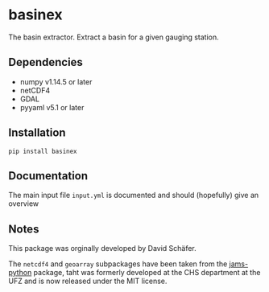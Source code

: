 # basinex

The basin extractor. Extract a basin for a given gauging station.


## Dependencies

- numpy v1.14.5 or later
- netCDF4
- GDAL
- pyyaml v5.1 or later


## Installation

    pip install basinex


## Documentation

The main input file `input.yml` is documented and should (hopefully) give an overview


## Notes

This package was orginally developed by David Schäfer.

The `netcdf4` and `geoarray` subpackages have been taken from the [jams-python](https://github.com/mcuntz/jams_python) package, taht was formerly developed at the CHS department at the UFZ and is now released under the MIT license.

